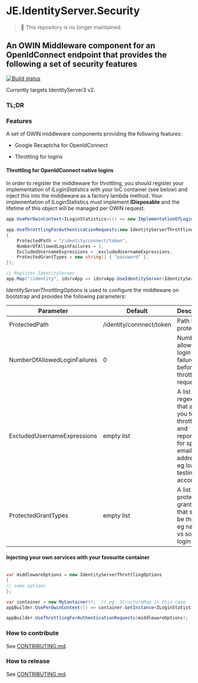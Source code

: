# JE.IdentityServer.Security

> 📢 This repository is no longer maintained.

## An OWIN Middleware component for an OpenIdConnect endpoint that provides the following a set of security features

[![Build status](https://ci.appveyor.com/api/projects/status/356v801xb1hcdrvq?svg=true)](https://ci.appveyor.com/project/justeattech/je-identityserver-security)

Currently targets IdentityServer3 v2.

### TL;DR

### Features

A set of OWIN middleware components providing the following features:

* Google Recaptcha for OpenIdConnect

* Throttling for logins

#### Throttling for OpenIdConnect native logins

In order to register the middleware for throttling, you should register your implementation of *ILoginStatistics* with your IoC container (see below) and inject this into the middleware as a factory lambda method.
Your implementation of ILoginStatistics must implement **IDisposable** and the lifetime of this object will be managed per OWIN request.

```cs
app.UsePerOwinContext<ILoginStatistics>(() => new ImplementationOfLoginStatistics());

app.UseThrottlingForAuthenticationRequests(new IdentityServerThrottlingOptions
{
    ProtectedPath = "/identity/connect/token",
    NumberOfAllowedLoginFailures = 3,
    ExcludedUsernameExpressions = _excludedUsernameExpressions,
    ProtectedGrantTypes = new string[] { "password" },
});

// Register IdentityServer
app.Map("/identity", idsrvApp => idsrvApp.UseIdentityServer(IdentityServerBootstrap.CreateStartupOptions()));
```

*IdentityServerThrottlingOptions* is used to configure the middleware on bootstrap and provides the following parameters:

| Parameter                      | Default         | Description  |
| ------------------------------ |-----------------|--------------|
| ProtectedPath                  | /identity/connnect/token | Path to protect |
| NumberOfAllowedLoginFailures   | 0               | Number of allowed login failures before throttling requests |
| ExcludedUsernameExpressions    | empty list      | A list of regexes that allows you to skip throttling and reporting for specific email addresses eg load testing accounts | 
| ProtectedGrantTypes            | empty list      | A list of protected grant types that should be throttled eg native vs social login |

#### Injecting your own services with your favourite container

```cs

var middlewareOptions = new IdentityServerThrottlingOptions
{
// some options
};

var container = new MyContainer();  // eg. StructureMap in this case
appBuilder.UsePerOwinContext(() => container.GetInstance<ILoginStatistics>());

appBuilder.UseThrottlingForAuthenticationRequests(middlewareOptions);

```


### How to contribute

See [CONTRIBUTING.md](CONTRIBUTING.md).

### How to release
See [CONTRIBUTING.md](CONTRIBUTING.md).


